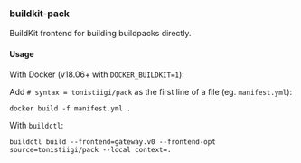 ### buildkit-pack

BuildKit frontend for building buildpacks directly.


#### Usage

With Docker (v18.06+ with `DOCKER_BUILDKIT=1`):

Add `# syntax = tonistiigi/pack` as the first line of a file (eg. `manifest.yml`):

```
docker build -f manifest.yml .
```

With `buildctl`:
```
buildctl build --frontend=gateway.v0 --frontend-opt source=tonistiigi/pack --local context=.
```
